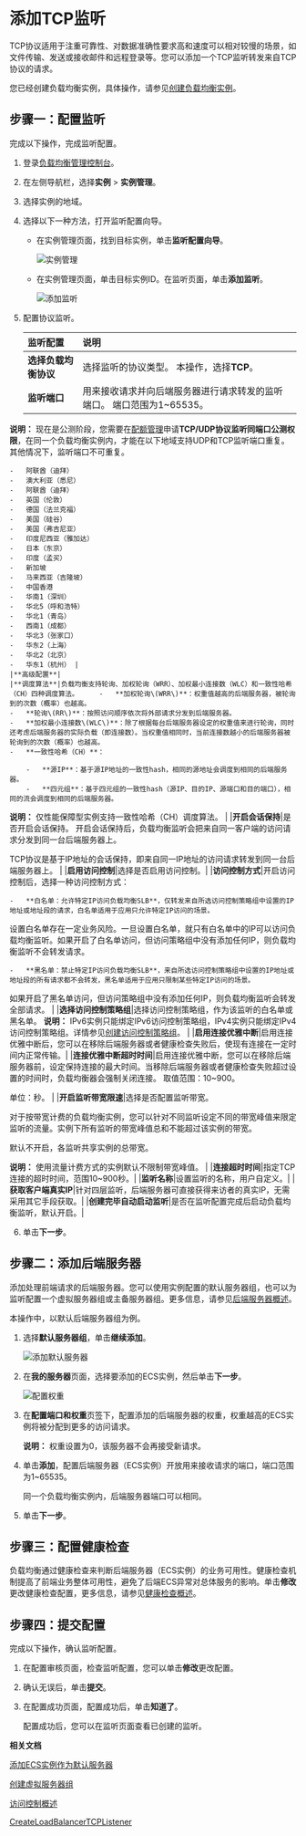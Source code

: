 # 添加TCP监听

TCP协议适用于注重可靠性、对数据准确性要求高和速度可以相对较慢的场景，如文件传输、发送或接收邮件和远程登录等。您可以添加一个TCP监听转发来自TCP协议的请求。

您已经创建负载均衡实例，具体操作，请参见[创建负载均衡实例](/intl.zh-CN/传统型负载均衡CLB/用户指南/实例/创建负载均衡实例.md)。

## 步骤一：配置监听

完成以下操作，完成监听配置。

1.  登录[负载均衡管理控制台](https://slb.console.aliyun.com/slb)。

2.  在左侧导航栏，选择**实例** \> **实例管理**。

3.  选择实例的地域。

4.  选择以下一种方法，打开监听配置向导。

    -   在实例管理页面，找到目标实例，单击**监听配置向导**。

        ![实例管理](https://static-aliyun-doc.oss-accelerate.aliyuncs.com/assets/img/zh-CN/5772129951/p161626.png)

    -   在实例管理页面，单击目标实例ID。在监听页面，单击**添加监听**。

        ![添加监听](https://static-aliyun-doc.oss-accelerate.aliyuncs.com/assets/img/zh-CN/5772129951/p7399.png)

5.  配置协议监听。

    |监听配置|说明|
    |:---|:-|
    |**选择负载均衡协议**|选择监听的协议类型。 本操作，选择**TCP**。 |
    |**监听端口**|用来接收请求并向后端服务器进行请求转发的监听端口。 端口范围为1~65535。

**说明：** 现在是公测阶段，您需要在[配额管理](https://slb.console.aliyun.com/slb/quota)申请**TCP/UDP协议监听同端口公测权限**，在同一个负载均衡实例内，才能在以下地域支持UDP和TCP监听端口重复。其他情况下，监听端口不可重复。

    -   阿联酋（迪拜）
    -   澳大利亚（悉尼）
    -   阿联酋（迪拜）
    -   英国（伦敦）
    -   德国（法兰克福）
    -   美国（硅谷）
    -   美国（弗吉尼亚）
    -   印度尼西亚（雅加达）
    -   日本（东京）
    -   印度（孟买）
    -   新加坡
    -   马来西亚（吉隆坡）
    -   中国香港
    -   华南1（深圳）
    -   华北5（呼和浩特）
    -   华北1（青岛）
    -   西南1（成都）
    -   华北3（张家口）
    -   华东2（上海）
    -   华北2（北京）
    -   华东1（杭州） |
    |**高级配置**|
    |**调度算法**|负载均衡支持轮询、加权轮询（WRR）、加权最小连接数（WLC）和一致性哈希（CH）四种调度算法。     -   **加权轮询\(WRR\)**：权重值越高的后端服务器，被轮询到的次数（概率）也越高。
    -   **轮询\(RR\)**：按照访问顺序依次将外部请求分发到后端服务器。
    -   **加权最小连接数\(WLC\)**：除了根据每台后端服务器设定的权重值来进行轮询，同时还考虑后端服务器的实际负载（即连接数）。当权重值相同时，当前连接数越小的后端服务器被轮询到的次数（概率）也越高。
    -   **一致性哈希（CH）**：

        -   **源IP**：基于源IP地址的一致性hash，相同的源地址会调度到相同的后端服务器。
        -   **四元组**：基于四元组的一致性hash（源IP、目的IP、源端口和目的端口），相同的流会调度到相同的后端服务器。
**说明：** 仅性能保障型实例支持一致性哈希（CH）调度算法。 |
    |**开启会话保持**|是否开启会话保持。 开启会话保持后，负载均衡监听会把来自同一客户端的访问请求分发到同一台后端服务器上。

TCP协议是基于IP地址的会话保持，即来自同一IP地址的访问请求转发到同一台后端服务器上。 |
    |**启用访问控制**|选择是否启用访问控制。|
    |**访问控制方式**|开启访问控制后，选择一种访问控制方式：

    -   **白名单：允许特定IP访问负载均衡SLB**，仅转发来自所选访问控制策略组中设置的IP地址或地址段的请求，白名单适用于应用只允许特定IP访问的场景。

设置白名单存在一定业务风险。一旦设置白名单，就只有白名单中的IP可以访问负载均衡监听。如果开启了白名单访问，但访问策略组中没有添加任何IP，则负载均衡监听不会转发请求。

    -   **黑名单：禁止特定IP访问负载均衡SLB**，来自所选访问控制策略组中设置的IP地址或地址段的所有请求都不会转发，黑名单适用于应用只限制某些特定IP访问的场景。

如果开启了黑名单访问，但访问策略组中没有添加任何IP，则负载均衡监听会转发全部请求。 |
    |**选择访问控制策略组**|选择访问控制策略组，作为该监听的白名单或黑名单。 **说明：** IPv6实例只能绑定IPv6访问控制策略组，IPv4实例只能绑定IPv4访问控制策略组。详情参见[创建访问控制策略组](/intl.zh-CN/传统型负载均衡CLB/用户指南/访问控制/访问控制策略组/创建访问控制策略组.md)。 |
    |**启用连接优雅中断**|启用连接优雅中断后，您可以在移除后端服务器或者健康检查失败后，使现有连接在一定时间内正常传输。|
    |**连接优雅中断超时时间**|启用连接优雅中断，您可以在移除后端服务器前，设定保持连接的最大时间。当移除后端服务器或者健康检查失败超过设置的时间时，负载均衡器会强制关闭连接。 取值范围：10~900。

单位：秒。 |
    |**开启监听带宽限速**|选择是否配置监听带宽。

对于按带宽计费的负载均衡实例，您可以针对不同监听设定不同的带宽峰值来限定监听的流量。实例下所有监听的带宽峰值总和不能超过该实例的带宽。

默认不开启，各监听共享实例的总带宽。

**说明：** 使用流量计费方式的实例默认不限制带宽峰值。 |
    |**连接超时时间**|指定TCP连接的超时时间，范围10~900秒。|
    |**监听名称**|设置监听的名称，用户自定义。|
    |**获取客户端真实IP**|针对四层监听，后端服务器可直接获得来访者的真实IP，无需采用其它手段获取。|
    |**创建完毕自动启动监听**|是否在监听配置完成后启动负载均衡监听，默认开启。|

6.  单击**下一步**。


## 步骤二：添加后端服务器

添加处理前端请求的后端服务器。您可以使用实例配置的默认服务器组，也可以为监听配置一个虚拟服务器组或主备服务器组。更多信息，请参见[后端服务器概述](/intl.zh-CN/传统型负载均衡CLB/用户指南/后端服务器/后端服务器概述.md)。

本操作中，以默认后端服务器组为例。

1.  选择**默认服务器组**，单击**继续添加**。

    ![添加默认服务器](https://static-aliyun-doc.oss-accelerate.aliyuncs.com/assets/img/zh-CN/5772129951/p10030.png)

2.  在**我的服务器**页面，选择要添加的ECS实例，然后单击**下一步**。

    ![配置权重](https://static-aliyun-doc.oss-accelerate.aliyuncs.com/assets/img/zh-CN/5772129951/p7499.png)

3.  在**配置端口和权重**页签下，配置添加的后端服务器的权重，权重越高的ECS实例将被分配到更多的访问请求。

    **说明：** 权重设置为0，该服务器不会再接受新请求。

4.  单击**添加**，配置后端服务器（ECS实例）开放用来接收请求的端口，端口范围为1~65535。

    同一个负载均衡实例内，后端服务器端口可以相同。

5.  单击**下一步**。


## 步骤三：配置健康检查

负载均衡通过健康检查来判断后端服务器（ECS实例）的业务可用性。健康检查机制提高了前端业务整体可用性，避免了后端ECS异常对总体服务的影响。单击**修改**更改健康检查配置，更多信息，请参见[健康检查概述](/intl.zh-CN/传统型负载均衡CLB/用户指南/健康检查/健康检查概述.md)。

## 步骤四：提交配置

完成以下操作，确认监听配置。

1.  在配置审核页面，检查监听配置，您可以单击**修改**更改配置。

2.  确认无误后，单击**提交**。

3.  在配置成功页面，配置成功后，单击**知道了**。

    配置成功后，您可以在监听页面查看已创建的监听。


**相关文档**  


[添加ECS实例作为默认服务器](/intl.zh-CN/传统型负载均衡CLB/用户指南/后端服务器/默认服务器组/添加默认服务器.md)

[创建虚拟服务器组](/intl.zh-CN/传统型负载均衡CLB/用户指南/后端服务器/虚拟服务器组/创建虚拟服务器组.md)

[访问控制概述](/intl.zh-CN/传统型负载均衡CLB/用户指南/访问控制/访问控制概述.md)

[CreateLoadBalancerTCPListener](/intl.zh-CN/传统型负载均衡CLB/开发指南/API参考/TCP监听/CreateLoadBalancerTCPListener.md)

